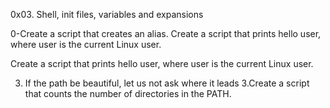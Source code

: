 0x03. Shell, init files, variables and expansions

0-Create a script that creates an alias.
Create a script that prints hello user, where user is the current Linux user.

Create a script that prints hello user, where user is the current Linux user.

3. If the path be beautiful, let us not ask where it leads
3.Create a script that counts the number of directories in the PATH.
